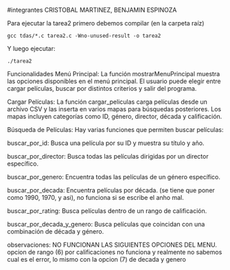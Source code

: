 #integrantes 
CRISTOBAL MARTINEZ,
BENJAMIN ESPINOZA

Para ejecutar la tarea2 primero debemos compilar (en la carpeta raíz)
````
gcc tdas/*.c tarea2.c -Wno-unused-result -o tarea2
````

Y luego ejecutar:
````
./tarea2
````

Funcionalidades
Menú Principal: La función mostrarMenuPrincipal muestra las opciones disponibles en el menú principal.
El usuario puede elegir entre cargar películas, buscar por distintos criterios y salir del programa.

Cargar Películas: La función cargar_peliculas carga películas desde un archivo CSV y las inserta en varios mapas para búsquedas posteriores. Los mapas incluyen categorías como ID, género, director, década y calificación.

Búsqueda de Películas: Hay varias funciones que permiten buscar películas:

buscar_por_id: Busca una película por su ID y muestra su título y año.

buscar_por_director: Busca todas las películas dirigidas por un director específico.

buscar_por_genero: Encuentra todas las películas de un género específico.

buscar_por_decada: Encuentra películas por década. (se tiene que poner como 1990, 1970, y asi), no funciona si se escribe el anho mal.

buscar_por_rating: Busca películas dentro de un rango de calificación.

buscar_por_decada_y_genero: Busca películas que coincidan con una combinación de década y género.

observaciones: NO FUNCIONAN LAS SIGUIENTES OPCIONES DEL MENU. opcion de rango (6) por calificaciones no funciona y realmente no sabemos cual es el error, lo mismo con la opcion (7) de decada y genero 
